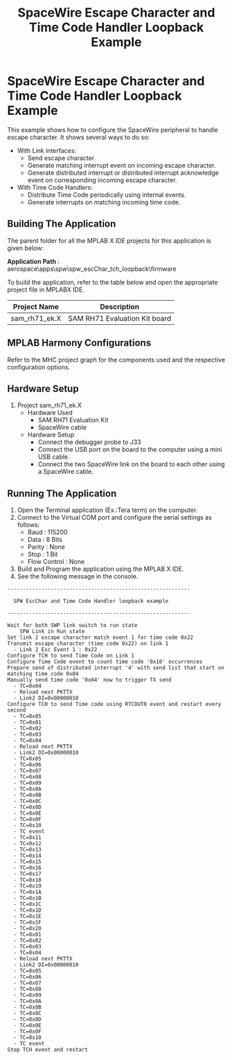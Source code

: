 ﻿---
parent: Examples applications
title: SpaceWire Escape Character and Time Code Handler Loopback Example
nav_order: 8

family: SAMRH71
function: SpaceWire
market:
  - aerospace
---

# SpaceWire Escape Character and Time Code Handler Loopback Example

This example shows how to configure the SpaceWire peripheral to handle escape character. It shows several ways to do so:
* With Link interfaces:
    * Send escape character.
    * Generate matching interrupt event on incoming escape character.
    * Generate distributed interrupt or distributed interrupt acknowledge event on corresponding incoming escape character.
* With Time Code Handlers:
    * Distribute Time Code periodically using internal events.
    * Generate interrupts on matching incoming time code.

## Building The Application
The parent folder for all the MPLAB X IDE projects for this application is given below:

**Application Path** : aerospace\apps\spw\spw_escChar_tch_loopback\firmware

To build the application, refer to the table below and open the appropriate project file in MPLABX IDE.

| Project Name  | Description   |
| ------------- |:-------------:|
| sam_rh71_ek.X | SAM RH71 Evaluation Kit board  |


## MPLAB Harmony Configurations

Refer to the MHC project graph for the components used and the respective configuration options.

## Hardware Setup

1. Project sam_rh71_ek.X
    * Hardware Used
        * SAM RH71 Evaluation Kit
        * SpaceWire cable
    * Hardware Setup
        * Connect the debugger probe to J33
        * Connect the USB port on the board to the computer using a mini USB cable.
        * Connect the two SpaceWire link on the board to each other using a SpaceWire cable.

## Running The Application

1. Open the Terminal application (Ex.:Tera term) on the computer.
2. Connect to the Virtual COM port and configure the serial settings as follows:
    * Baud : 115200
    * Data : 8 Bits
    * Parity : None
    * Stop : 1 Bit
    * Flow Control : None
3. Build and Program the application using the MPLAB X IDE.
4. See the following message in the console.

```console
-----------------------------------------------------------

  SPW EscChar and Time Code Handler loopback example       

-----------------------------------------------------------

Wait for both SWP link switch to run state
    SPW Link in Run state
Set link 2 escape character match event 1 for time code 0x22
Transmit escape character (time code 0x22) on link 1
  - Link 2 Esc Event 1 : 0x22
Configure TCH to send Time Code on Link 1
Configure Time Code event to count time code '0x10' occurrences
Prepare send of distributed interrupt '4' with send list that start on matching time code 0x04
Manually send time code '0x04' now to trigger TX send
  - TC=0x04
  - Reload next PKTTX
  - Link2 DI=0x00000010
Configure TCH to send Time code using RTCOUT0 event and restart every second
  - TC=0x05
  - TC=0x01
  - TC=0x02
  - TC=0x03
  - TC=0x04
  - Reload next PKTTX
  - Link2 DI=0x00000010
  - TC=0x05
  - TC=0x06
  - TC=0x07
  - TC=0x08
  - TC=0x09
  - TC=0x0A
  - TC=0x0B
  - TC=0x0C
  - TC=0x0D
  - TC=0x0E
  - TC=0x0F
  - TC=0x10
  - TC event
  - TC=0x11
  - TC=0x12
  - TC=0x13
  - TC=0x14
  - TC=0x15
  - TC=0x16
  - TC=0x17
  - TC=0x18
  - TC=0x19
  - TC=0x1A
  - TC=0x1B
  - TC=0x1C
  - TC=0x1D
  - TC=0x1E
  - TC=0x1F
  - TC=0x20
  - TC=0x01
  - TC=0x02
  - TC=0x03
  - TC=0x04
  - Reload next PKTTX
  - Link2 DI=0x00000010
  - TC=0x05
  - TC=0x06
  - TC=0x07
  - TC=0x08
  - TC=0x09
  - TC=0x0A
  - TC=0x0B
  - TC=0x0C
  - TC=0x0D
  - TC=0x0E
  - TC=0x0F
  - TC=0x10
  - TC event
Stop TCH event and restart
```
